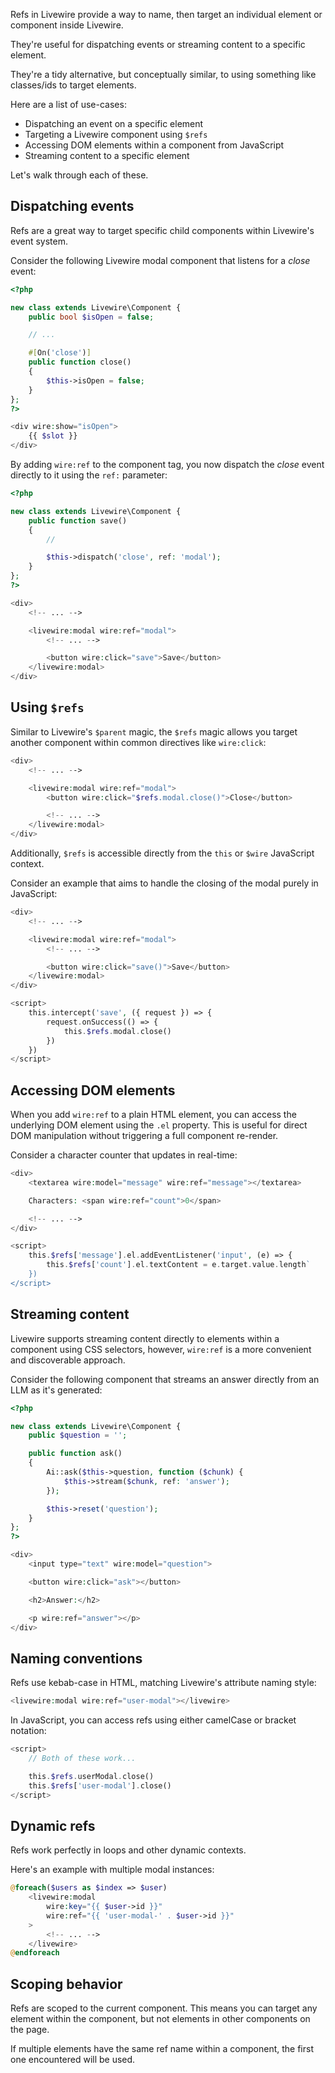 
Refs in Livewire provide a way to name, then target an individual element or component inside Livewire.

They're useful for dispatching events or streaming content to a specific element.

They're a tidy alternative, but conceptually similar, to using something like classes/ids to target elements.

Here are a list of use-cases:

- Dispatching an event on a specific element
- Targeting a Livewire component using `$refs`
- Accessing DOM elements within a component from JavaScript
- Streaming content to a specific element

Let's walk through each of these.

## Dispatching events

Refs are a great way to target specific child components within Livewire's event system.

Consider the following Livewire modal component that listens for a _close_ event:

```php
<?php

new class extends Livewire\Component {
    public bool $isOpen = false;

    // ...

    #[On('close')]
    public function close()
    {
        $this->isOpen = false;
    }
};
?>

<div wire:show="isOpen">
    {{ $slot }}
</div>
```

By adding `wire:ref` to the component tag, you now dispatch the _close_ event directly to it using the `ref:` parameter:

```php
<?php

new class extends Livewire\Component {
    public function save()
    {
        //

        $this->dispatch('close', ref: 'modal');
    }
};
?>

<div>
    <!-- ... -->

    <livewire:modal wire:ref="modal">
        <!-- ... -->

        <button wire:click="save">Save</button>
    </livewire:modal>
</div>
```

## Using `$refs`

Similar to Livewire's `$parent` magic, the `$refs` magic allows you target another component within common directives like `wire:click`:

```php
<div>
    <!-- ... -->

    <livewire:modal wire:ref="modal">
        <button wire:click="$refs.modal.close()">Close</button>

        <!-- ... -->
    </livewire:modal>
</div>
```

Additionally, `$refs` is accessible directly from the `this` or `$wire` JavaScript context.

Consider an example that aims to handle the closing of the modal purely in JavaScript:

```php
<div>
    <!-- ... -->

    <livewire:modal wire:ref="modal">
        <!-- ... -->

        <button wire:click="save()">Save</button>
    </livewire:modal>
</div>

<script>
    this.intercept('save', ({ request }) => {
        request.onSuccess(() => {
            this.$refs.modal.close()
        })
    })
</script>
```

## Accessing DOM elements

When you add `wire:ref` to a plain HTML element, you can access the underlying DOM element using the `.el` property. This is useful for direct DOM manipulation without triggering a full component re-render.

Consider a character counter that updates in real-time:

```php
<div>
    <textarea wire:model="message" wire:ref="message"></textarea>

    Characters: <span wire:ref="count">0</span>

    <!-- ... -->
</div>

<script>
    this.$refs['message'].el.addEventListener('input', (e) => {
        this.$refs['count'].el.textContent = e.target.value.length`
    })
</script>
```

## Streaming content

Livewire supports streaming content directly to elements within a component using CSS selectors, however, `wire:ref` is a more convenient and discoverable approach.

Consider the following component that streams an answer directly from an LLM as it's generated:

```php
<?php

new class extends Livewire\Component {
    public $question = '';

    public function ask()
    {
        Ai::ask($this->question, function ($chunk) {
            $this->stream($chunk, ref: 'answer');
        });

        $this->reset('question');
    }
};
?>

<div>
    <input type="text" wire:model="question">

    <button wire:click="ask"></button>

    <h2>Answer:</h2>

    <p wire:ref="answer"></p>
</div>
```

## Naming conventions

Refs use kebab-case in HTML, matching Livewire's attribute naming style:

```php
<livewire:modal wire:ref="user-modal"></livewire>
```

In JavaScript, you can access refs using either camelCase or bracket notation:

```php
<script>
    // Both of these work...

    this.$refs.userModal.close()
    this.$refs['user-modal'].close()
</script>
```

## Dynamic refs

Refs work perfectly in loops and other dynamic contexts.

Here's an example with multiple modal instances:

```php
@foreach($users as $index => $user)
    <livewire:modal
        wire:key="{{ $user->id }}"
        wire:ref="{{ 'user-modal-' . $user->id }}"
    >
        <!-- ... -->
    </livewire>
@endforeach
```

## Scoping behavior

Refs are scoped to the current component. This means you can target any element within the component, but not elements in other components on the page.

If multiple elements have the same ref name within a component, the first one encountered will be used.
